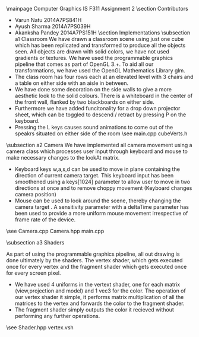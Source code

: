 \mainpage Computer Graphics IS F311 Assignment 2 
\section Contributors
 *  Varun Natu 2014A7PS841H
 *  Ayush Sharma 2014A7PS039H
 *  Akanksha Pandey 2014A7PS151H
\section Implementations
\subsection a1 Classroom
We have drawn a classroom scene using just one cube which has been replicated and transformed to produce all the objects seen. All objects are drawn with solid colors, we have not used gradients or textures. We have used the programmable graphics pipeline that comes as part of OpenGL 3.+. To aid all our transformations, we have used the OpenGL Mathematics Library glm.
*   The class room has four rows each at an elevated level  with 3 chairs and a table on either side with an aisle in between.
*   We have done some decoration on the side walls to give a more aesthetic look to the solid colours. There is a whiteboard in the center of the front wall, flanked by two blackboards on either side. 
*   Furthermore we have added funcitonality for a drop down projector sheet, which can be toggled to descend / retract by pressing P on the keyboard.
*   Pressing the L keys causes sound animations to come out of the speakrs situated on either side of the room
 \see main.cpp cubeVerts.h

\subsection a2 Camera
We have implemented all camera movement using a camera class which processes user input through keyboard and mouse to make necessary changes to the lookAt matrix.
*   Keyboard keys w,a,s,d can be used to move in plane containing the direction of current camera target. This keyboard input has been smoothened using a keys[1024] parameter to allow user to move in two directions at once and to remove choppy movement (Keyboard changes camera position)
* Mouse can be used to look around the scene, thereby changing the camera target . A sensitivity parameter with a deltaTime parameter has been used to provide a more uniform mouse movement irrespective of frame rate of the device.

\see Camera.cpp Camera.hpp main.cpp

\subsection a3 Shaders

As part of using the programmable graphics pipeline, all out drawing is done ultimately by the shaders. The vertex shader, which gets executed once for every vertex and the fragment shader which gets executed once for every screen pixel.
* We have used 4 uniforms in the vertext shader, one for each matrix (view,projection and model) and 1 vec3 for the color. The operation of our vertex shader it simple, it performs matrix multiplication of all the matrices to the vertex and forwards the color to the fragment shader.
* The fragment shader simply outputs the color it recieved without performing any further operations. 

\see Shader.hpp vertex.vsh